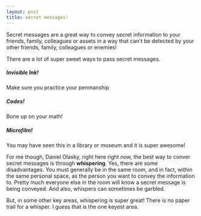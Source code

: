 ```yaml
---
layout: post
title: secret messages!
---
```



Secret messages are a great way to convey secret information to your friends, family, colleagues or assets in a way that can't be detected by your other friends, family, colleagues or enemies!

There are a lot of super sweet ways to pass secret messages.

##### Invisible Ink!

Make sure you practice your penmanship

##### Codes!

Bone up on your math!

##### Microfilm!

You may have seen this in a library or museum and it is super awesome!

For me though, Daniel Olasky, right here right now, the best way to conver secret messages is through <b>whispering</b>. Yes, there are some disadvantages. You must generally be in the same room, and in fact, within the same personal space, as the person you want to convey the information to. Pretty much everyone else in the room will know a secret message is being conveyed. And also, whispers can sometimes be garbled.

But, in some other key areas, whispering is super great! There is no paper trail for a whisper. I guess that is the one keyest area. 

